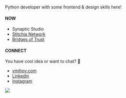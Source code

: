 Python developer with some frontend & design skills here!

#### NOW
- Synaptic Studio
- [Stitchia Network](https://stitchia.io/)
- [Bridges of Trust](https://www.mnd.bg/)

#### CONNECT
You have cool idea or want to chat? 🔽
- [vmihov.com](https://www.vmihov.com/)
- [Linkedin](https://www.linkedin.com/in/mihov/)
- [Instagram](https://www.instagram.com/killtheliver/)

![](https://komarev.com/ghpvc/?username=skilldeliver&color=grey&label=views&style=flat-square)

